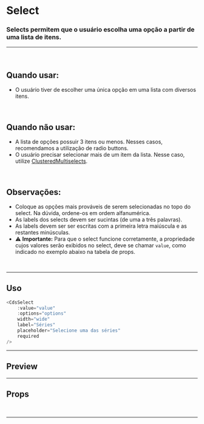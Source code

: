 # Select

### Selects permitem que o usuário escolha uma opção a partir de uma lista de itens.
---
<br>

## Quando usar:
- O usuário tiver de escolher uma única opção em uma lista com diversos itens.


<br>

## Quando não usar:
- A lista de opções possuir 3 itens ou menos. Nesses casos, recomendamos a utilização de radio buttons.
- O usuário precisar selecionar mais de um item da lista. Nesse caso, utilize <a href="https://sysvale.github.io/cuida/?path=/docs/componentes-forms-clusteredmultiselect--clustered-multiselect">ClusteredMultiselects</a>.

<br>

## Observações:
- Coloque as opções mais prováveis de serem selecionadas no topo do select. Na dúvida, ordene-os em ordem alfanumérica.
- As labels dos selects devem ser sucintas (de uma a três palavras).
- As labels devem ser ser escritas com a primeira letra maiúscula e as restantes minúsculas.
- ⚠️ **Importante:** Para que o select funcione corretamente, a propriedade cujos valores serão exibidos no select, deve se chamar `value`, como indicado no exemplo abaixo na tabela de props.

<br>

---

## Uso

```js
<CdsSelect
	:value="value"
	:options="options"
	width="wide"
	label="Séries"
	placeholder="Selecione uma das séries"
	required
/>
```

---

## Preview

<PreviewBuilder
	:args
	:events 
	:component="CdsSelect"
/>

---

## Props

<APITable
	name="CdsSelect"
	section="props"
/>
<br>

---

<script setup>
import { ref } from 'vue';
import CdsSelect from '@/components/Select.vue';

const events = [
	'update:modelValue',
	'click',
	'change',
	'focus',
	'blur',
	'keydown'
];

const options = ref([
	{
		value: 'Breaking Bad',
		id: '1',
	},
	{
		value: 'Game of Thrones',
		id: '2',
	},
	{
		value: 'The Umbrella Academy',
		id: '3',
	},
	{
		value: 'Fringe',
		id: '4',
	},
	{
		value: 'Dark',
		id: '5',
	},
	{
		value: 'Borat: o segundo melhor repórter do glorioso país Cazaquistão viaja à América',
		id: '6',
	},
	{
		value: 'Black Mirror',
		id: '7',
	},
	{
		value: 'Westworld',
		id: '8',
	},
	{
		value: 'Avatar: A Lenda de Aang',
		id: '9',
	},
	{
		value: 'Vikings',
		id: '10',
	},
	{
		value: 'Arcane',
		id: '11',
	},
]);

const args = ref({
	options,
	label: 'Séries',
	placeholder: 'Selecione uma das séries',
	required: true,
	disabled: false,
	state: 'default',
	required: false,
	searchable: false,
	addable: false,
	fluid: false,
	mobile: false,
	floatingLabel: false,
	errorMessage: 'Campo obrigatório',
	tooltip: '',
	tooltipIcon: 'info-outline',
	linkText: '',
	linkUrl: '',
	supportingText: null,
	supportLink: '',
	supportLinkUrl: '',
});
</script>
